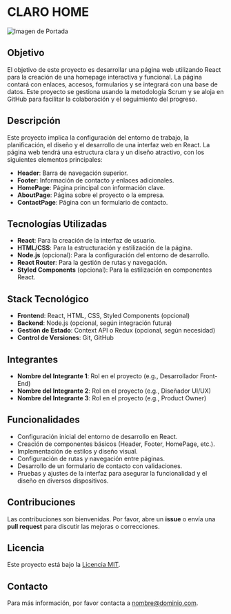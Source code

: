 # CLARO HOME

![Imagen de Portada](URL_DE_LA_IMAGEN_DE_PORTADA)

## Objetivo

El objetivo de este proyecto es desarrollar una página web utilizando React para la creación de una homepage interactiva y funcional. La página contará con enlaces, accesos, formularios y se integrará con una base de datos. Este proyecto se gestiona usando la metodología Scrum y se aloja en GitHub para facilitar la colaboración y el seguimiento del progreso.

## Descripción

Este proyecto implica la configuración del entorno de trabajo, la planificación, el diseño y el desarrollo de una interfaz web en React. La página web tendrá una estructura clara y un diseño atractivo, con los siguientes elementos principales:
- **Header**: Barra de navegación superior.
- **Footer**: Información de contacto y enlaces adicionales.
- **HomePage**: Página principal con información clave.
- **AboutPage**: Página sobre el proyecto o la empresa.
- **ContactPage**: Página con un formulario de contacto.

## Tecnologías Utilizadas

- **React**: Para la creación de la interfaz de usuario.
- **HTML/CSS**: Para la estructuración y estilización de la página.
- **Node.js** (opcional): Para la configuración del entorno de desarrollo.
- **React Router**: Para la gestión de rutas y navegación.
- **Styled Components** (opcional): Para la estilización en componentes React.

## Stack Tecnológico

- **Frontend**: React, HTML, CSS, Styled Components (opcional)
- **Backend**: Node.js (opcional, según integración futura)
- **Gestión de Estado**: Context API o Redux (opcional, según necesidad)
- **Control de Versiones**: Git, GitHub

## Integrantes

- **Nombre del Integrante 1**: Rol en el proyecto (e.g., Desarrollador Front-End)
- **Nombre del Integrante 2**: Rol en el proyecto (e.g., Diseñador UI/UX)
- **Nombre del Integrante 3**: Rol en el proyecto (e.g., Product Owner)

## Funcionalidades

- Configuración inicial del entorno de desarrollo en React.
- Creación de componentes básicos (Header, Footer, HomePage, etc.).
- Implementación de estilos y diseño visual.
- Configuración de rutas y navegación entre páginas.
- Desarrollo de un formulario de contacto con validaciones.
- Pruebas y ajustes de la interfaz para asegurar la funcionalidad y el diseño en diversos dispositivos.

## Contribuciones

Las contribuciones son bienvenidas. Por favor, abre un **issue** o envía una **pull request** para discutir las mejoras o correcciones.

## Licencia

Este proyecto está bajo la [Licencia MIT](LICENSE).

## Contacto

Para más información, por favor contacta a [nombre@dominio.com](mailto:nombre@dominio.com).
